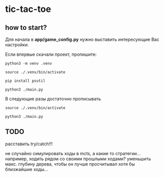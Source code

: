 # tic-tac-toe 

## how to start?

Для начала в **app/game_config.py** нужно выставить интересующие Вас настройки.

Если впервые скачали проект, пропишите:

```shell
python3 -m venv .venv  
```

```shell
source ./.venv/bin/activate
```

```shell
pip install psutil
```

```shell
python3 ./main.py
```

В следующие разы достаточно прописывать
```shell
source ./.venv/bin/activate
```

```shell
python3 ./main.py
```


## TODO

расставить try/catch!!!

не случайно симулировать ходы в mcts, а какие то стратегии... например, ходить рядом со своими прошлыми ходами? уменьшить макс. глубину дерева, чтобы он лучше просчитывал хотя бы близжайшие ходы...